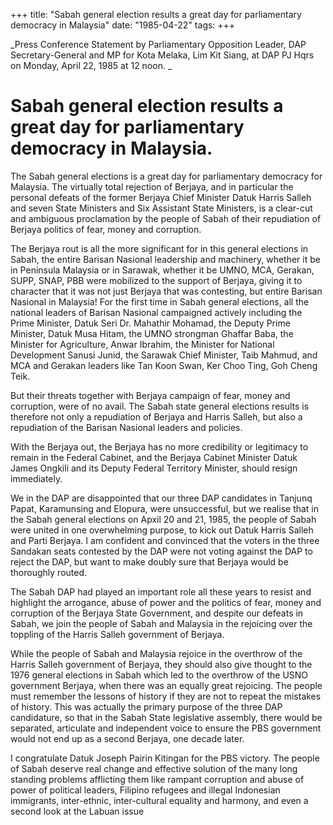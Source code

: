 +++ 
title: "Sabah general election results a great day for parliamentary democracy in Malaysia"
date: "1985-04-22"
tags:
+++

_Press Conference Statement by Parliamentary Opposition Leader, DAP Secretary-General and MP for Kota Melaka, Lim Kit Siang, 
at DAP PJ Hqrs on Monday, April 22, 1985 at 12 noon. _

# Sabah general election results a great day for parliamentary democracy in Malaysia.

The Sabah general elections is a great day for parliamentary democracy for Malaysia. The virtually total rejection of Berjaya, and in particular the personal defeats of the former Berjaya Chief Minister Datuk Harris Salleh and seven State Ministers and Six Assistant State Ministers, is a clear-cut and ambiguous proclamation by the people of Sabah of their repudiation of Berjaya politics of fear, money and corruption.</u>

The Berjaya rout is all the more significant for in this general elections 
in Sabah, the entire Barisan Nasional leadership and machinery,
whether it be in Peninsula Malaysia or in Sarawak, whether it be UMNO, MCA,
Gerakan, SUPP, SNAP, PBB were mobilized to the support of Berjaya,
giving it to character that it was not just Berjaya that was contesting, but
entire Barisan Nasional in Malaysia! For the first time in Sabah general
elections, all the national leaders of Barisan Nasional campaigned actively
including the Prime Minister, Datuk Seri Dr. Mahathir Mohamad, the Deputy
Prime Minister, Datuk Musa Hitam, the UMNO strongman Ghaffar Baba, the 
Minister for Agriculture, Anwar Ibrahim, the Minister for National Development 
Sanusi Junid, the Sarawak Chief Minister, Taib Mahmud, and MCA and Gerakan
leaders like Tan Koon Swan, Ker Choo Ting, Goh Cheng Teik.

But their threats together with Berjaya campaign of fear, money and corruption, 
were of no avail. The Sabah state general elections results is therefore not only a 
repudiation of Berjaya and Harris Salleh, but also a repudiation of the 
Barisan Nasional leaders and policies.

With the Berjaya out, the Berjaya has no more credibility or legitimacy to remain in the 
Federal Cabinet, and the Berjaya Cabinet Minister Datuk James Ongkili and its 
Deputy Federal Territory Minister, should resign immediately.

We in the DAP are disappointed that our three DAP candidates
in Tanjunq Papat, Karamunsing and Elopura, were unsuccessful, but we realise 
that in the Sabah general elections on Apxil 20 and 21, 1985, the people of
Sabah were united in one overwhelming purpose, to kick out Datuk Harris Salleh 
and Parti Berjaya. I am confident and convinced that the voters in the three 
Sandakan seats contested by the DAP were not voting against the DAP to reject 
the DAP, but want to make doubly sure that Berjaya would be thoroughly routed.

The Sabah DAP had played an important role all these years
to resist and highlight the arrogance, abuse of power and the politics of
fear, money and corruption of the Berjaya State Government, and 
despite our defeats in Sabah, we join the people of Sabah and Malaysia
in the rejoicing over the toppling of the Harris Salleh government of Berjaya.

While the people of Sabah and Malaysia rejoice in the overthrow of the 
Harris Salleh government of Berjaya, they should also give thought to 
the 1976 general elections in Sabah which led to the overthrow of the 
USNO government Berjaya, when there was an equally great rejoicing. 
The people must remember the lessons of history if they are not to repeat 
the mistakes of history. This was actually the primary purpose of the 
three DAP candidature, so that in the Sabah State legislative assembly, there 
would be separated, articulate and independent voice to ensure the 
PBS government would not end up as a second Berjaya, one decade later.

I congratulate Datuk Joseph Pairin Kitingan for the PBS victory. The people of 
Sabah deserve real change and effective solution of the many long standing 
problems afflicting them like rampant corruption and abuse of power of 
political leaders, Filipino refugees and illegal Indonesian immigrants, 
inter-ethnic, inter-cultural equality and harmony, and even a second 
look at the Labuan issue
 

